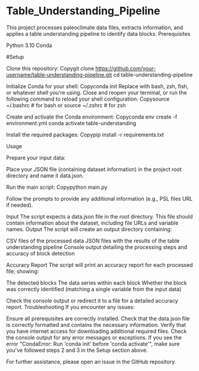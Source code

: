 # Table_Understanding_Pipeline

This project processes paleoclimate data files, extracts information, and applies a table understanding pipeline to identify data blocks.
Prerequisites

Python 3.10
Conda

#Setup

Clone this repository:
Copygit clone https://github.com/your-username/table-understanding-pipeline.git
cd table-understanding-pipeline

Initialize Conda for your shell:
Copyconda init <your-shell-name>
Replace <your-shell-name> with bash, zsh, fish, or whatever shell you're using.
Close and reopen your terminal, or run the following command to reload your shell configuration:
Copysource ~/.bashrc  # for bash
           or
source ~/.zshrc   # for zsh

Create and activate the Conda environment:
Copyconda env create -f environment.yml
conda activate table-understanding

Install the required packages:
Copypip install -r requirements.txt


Usage

Prepare your input data:

Place your JSON file (containing dataset information) in the project root directory and name it data.json.


Run the main script:
Copypython main.py

Follow the prompts to provide any additional information (e.g., PSL files URL if needed).

Input
The script expects a data.json file in the root directory. This file should contain information about the dataset, including file URLs and variable names.
Output
The script will create an output directory containing:

CSV files of the processed data
JSON files with the results of the table understanding pipeline
Console output detailing the processing steps and accuracy of block detection

Accuracy Report
The script will print an accuracy report for each processed file, showing:

The detected blocks
The data series within each block
Whether the block was correctly identified (matching a single variable from the input data)

Check the console output or redirect it to a file for a detailed accuracy report.
Troubleshooting
If you encounter any issues:

Ensure all prerequisites are correctly installed.
Check that the data.json file is correctly formatted and contains the necessary information.
Verify that you have internet access for downloading additional required files.
Check the console output for any error messages or exceptions.
If you see the error "CondaError: Run 'conda init' before 'conda activate'", make sure you've followed steps 2 and 3 in the Setup section above.

For further assistance, please open an issue in the GitHub repository.
